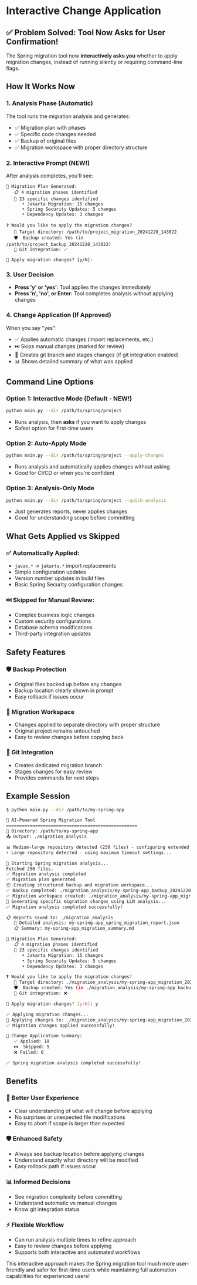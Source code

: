 # Interactive Change Application

## ✅ Problem Solved: Tool Now Asks for User Confirmation!

The Spring migration tool now **interactively asks you** whether to apply migration changes, instead of running silently or requiring command-line flags.

## How It Works Now

### **1. Analysis Phase (Automatic)**
The tool runs the migration analysis and generates:
- ✅ Migration plan with phases
- ✅ Specific code changes needed  
- ✅ Backup of original files
- ✅ Migration workspace with proper directory structure

### **2. Interactive Prompt (NEW!)**
After analysis completes, you'll see:

```
🤔 Migration Plan Generated:
   📋 4 migration phases identified
   🔧 23 specific changes identified
      • Jakarta Migration: 15 changes
      • Spring Security Updates: 5 changes  
      • Dependency Updates: 3 changes

❓ Would you like to apply the migration changes?
   📁 Target directory: /path/to/project_migration_20241220_143022
   🛡️  Backup created: Yes (in /path/to/project_backup_20241220_143022)
   🔄 Git integration: ✅

🔧 Apply migration changes? [y/N]: 
```

### **3. User Decision**
- **Press 'y' or 'yes'**: Tool applies the changes immediately
- **Press 'n', 'no', or Enter**: Tool completes analysis without applying changes

### **4. Change Application (If Approved)**
When you say "yes":
- ✅ Applies automatic changes (import replacements, etc.)
- ⏭️ Skips manual changes (marked for review)
- 📝 Creates git branch and stages changes (if git integration enabled)
- 📊 Shows detailed summary of what was applied

## Command Line Options

### **Option 1: Interactive Mode (Default - NEW!)**
```bash
python main.py --dir /path/to/spring/project
```
- Runs analysis, then **asks** if you want to apply changes
- Safest option for first-time users

### **Option 2: Auto-Apply Mode**
```bash  
python main.py --dir /path/to/spring/project --apply-changes
```
- Runs analysis and automatically applies changes without asking
- Good for CI/CD or when you're confident

### **Option 3: Analysis-Only Mode**
```bash
python main.py --dir /path/to/spring/project --quick-analysis
```
- Just generates reports, never applies changes
- Good for understanding scope before committing

## What Gets Applied vs Skipped

### **✅ Automatically Applied:**
- `javax.*` → `jakarta.*` import replacements
- Simple configuration updates
- Version number updates in build files
- Basic Spring Security configuration changes

### **⏭️ Skipped for Manual Review:**
- Complex business logic changes
- Custom security configurations  
- Database schema modifications
- Third-party integration updates

## Safety Features

### **🛡️ Backup Protection**
- Original files backed up before any changes
- Backup location clearly shown in prompt
- Easy rollback if issues occur

### **📁 Migration Workspace**
- Changes applied to separate directory with proper structure
- Original project remains untouched
- Easy to review changes before copying back

### **🔄 Git Integration** 
- Creates dedicated migration branch
- Stages changes for easy review
- Provides commands for next steps

## Example Session

```bash
$ python main.py --dir /path/to/my-spring-app

🚀 AI-Powered Spring Migration Tool
==================================================
📁 Directory: /path/to/my-spring-app
📤 Output: ./migration_analysis

📊 Medium-large repository detected (250 files) - configuring extended timeouts
⚡ Large repository detected - using maximum timeout settings...

🎯 Starting Spring migration analysis...
Fetched 250 files.
✅ Migration analysis completed
✅ Migration plan generated  
📦 Creating structured backup and migration workspace...
✅ Backup completed: ./migration_analysis/my-spring-app_backup_20241220_143022
✅ Migration workspace created: ./migration_analysis/my-spring-app_migration_20241220_143022
🔧 Generating specific migration changes using LLM analysis...
✅ Migration analysis completed successfully!

📋 Reports saved to: ./migration_analysis
   📄 Detailed analysis: my-spring-app_spring_migration_report.json
   📋 Summary: my-spring-app_migration_summary.md

🤔 Migration Plan Generated:
   📋 4 migration phases identified
   🔧 23 specific changes identified
      • Jakarta Migration: 15 changes
      • Spring Security Updates: 5 changes
      • Dependency Updates: 3 changes

❓ Would you like to apply the migration changes?
   📁 Target directory: ./migration_analysis/my-spring-app_migration_20241220_143022
   🛡️  Backup created: Yes (in ./migration_analysis/my-spring-app_backup_20241220_143022)
   🔄 Git integration: ❌

🔧 Apply migration changes? [y/N]: y

✅ Applying migration changes...
📁 Applying changes to: ./migration_analysis/my-spring-app_migration_20241220_143022
✅ Migration changes applied successfully!

🔧 Change Application Summary:
   ✅ Applied: 18
   ⏭️  Skipped: 5
   ❌ Failed: 0

✅ Spring migration analysis completed successfully!
```

## Benefits

### **🚀 Better User Experience**
- Clear understanding of what will change before applying
- No surprises or unexpected file modifications
- Easy to abort if scope is larger than expected

### **🛡️ Enhanced Safety**
- Always see backup location before applying changes
- Understand exactly what directory will be modified
- Easy rollback path if issues occur

### **📊 Informed Decisions**
- See migration complexity before committing
- Understand automatic vs manual changes
- Know git integration status

### **⚡ Flexible Workflow**
- Can run analysis multiple times to refine approach
- Easy to review changes before applying
- Supports both interactive and automated workflows

This interactive approach makes the Spring migration tool much more user-friendly and safer for first-time users while maintaining full automation capabilities for experienced users! 